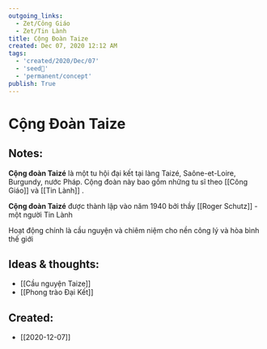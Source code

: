 ```yaml
---
outgoing_links:
  - Zet/Công Giáo
  - Zet/Tin Lành
title: Cộng Đoàn Taize
created: Dec 07, 2020 12:12 AM
tags:
  - 'created/2020/Dec/07'
  - 'seed🥜'
  - 'permanent/concept'
publish: True
---
```

# Cộng Đoàn Taize

## Notes:
**Cộng đoàn Taizé** là một tu hội đại kết tại làng Taizé, Saône-et-Loire, Burgundy, nước Pháp. Cộng đoàn này bao gồm những tu sĩ theo [[Công Giáo]] và [[Tin Lành]] . 

**Cộng đoàn Taizé** được thành lập vào năm 1940 bởi thầy [[Roger Schutz]]  - một người Tin Lành

Hoạt động chính là cầu nguyện và chiêm niệm cho nền công lý và hòa bình thế giới

## Ideas & thoughts:
- [[Cầu nguyện Taize]]
- [[Phong trào Đại Kết]]

## Created:
- [[2020-12-07]]
